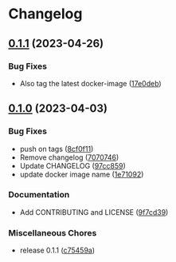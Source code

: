 # Changelog

## [0.1.1](https://github.com/philips-software/SPDXMerge/compare/v0.1.0...v0.1.1) (2023-04-26)


### Bug Fixes

* Also tag the latest docker-image ([17e0deb](https://github.com/philips-software/SPDXMerge/commit/17e0deb57f14ddc30d6f57bd44ce6ecc096ac556))

## [0.1.0](https://github.com/philips-software/SPDXMerge/compare/v0.1.0...v0.1.0) (2023-04-03)


### Bug Fixes

* push on tags ([8cf0f11](https://github.com/philips-software/SPDXMerge/commit/8cf0f1127243a2129d563ad7cc06ace25f87f4a9))
* Remove changelog ([7070746](https://github.com/philips-software/SPDXMerge/commit/707074687b53ac627eb3af2ca5771d3e11da324e))
* Update CHANGELOG ([97cc859](https://github.com/philips-software/SPDXMerge/commit/97cc859e7a3d36a08fd5b665097dd28806c8f639))
* update docker image name ([1e71092](https://github.com/philips-software/SPDXMerge/commit/1e71092b372bc0b558836997809e27eb12c07cfb))


### Documentation

* Add CONTRIBUTING and LICENSE ([9f7cd39](https://github.com/philips-software/SPDXMerge/commit/9f7cd39e5327b2857c00d1f1af8804e205507c7f))


### Miscellaneous Chores

* release 0.1.1 ([c75459a](https://github.com/philips-software/SPDXMerge/commit/c75459a0540f1ad479fe66ad8550fa3037b5d498))
